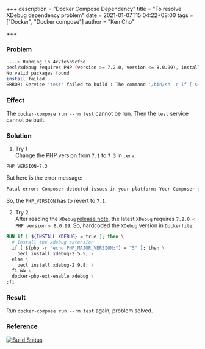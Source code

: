 +++
description = "Docker Compose Dependency"
title = "To resolve XDebug dependency problem"
date = 2021-01-07T15:04:22+08:00
tags = ["Docker", "Docker compose"]
author = "Ken Cho"

+++  
### Problem
```bash
 ---> Running in 4c7fe5b9cf5e
pecl/xdebug requires PHP (version >= 7.2.0, version <= 8.0.99), installed version is 7.1.30
No valid packages found
install failed
ERROR: Service 'test' failed to build : The command '/bin/sh -c if [ ${INSTALL_XDEBUG} = true ]; then   if [ $(php -r "echo PHP_MAJOR_VERSION;") = "5" ]; then     pecl install xdebug-2.5.5;   else     pecl install xdebug;   fi &&   docker-php-ext-enable xdebug ;fi' returned a non-zero code: 1
```

### Effect
The `docker-compose run --rm test` cannot be run. Then the `test` service cannot be built.

### Solution
1. Try 1   
Change the PHP version from `7.1` to `7.3` in `.env`:
```dotenv
PHP_VERSION=7.3
```
But here is the error message:
```bash
Fatal error: Composer detected issues in your platform: Your Composer dependencies require a PHP version ">= 7.3.0". You are running 7.1.30. in /var/www/vendor/composer/platform_check.php on line 24
```

So, the `PHP_VERSION` has to revert to `7.1`.  

2. Try 2  
After reading the `XDebug` [release note](https://pecl.php.net/package/xdebug), the latest `XDebug` requires `7.2.0 < PHP version < 8.0.99`.
So, hardcoded the `XDebug` version in `Dockerfile`:
```dockerfile
RUN if [ ${INSTALL_XDEBUG} = true ]; then \
  # Install the xdebug extension
  if [ $(php -r "echo PHP_MAJOR_VERSION;") = "5" ]; then \
    pecl install xdebug-2.5.5; \
  else \
    pecl install xdebug-2.9.8; \
  fi && \
  docker-php-ext-enable xdebug \
;fi
```

### Result
Run `docker-compose run --rm test` again, problem solved.


### Reference


[![Build Status](https://travis-ci.com/kencho51/gigathing.svg?branch=master)](https://travis-ci.com/kencho51/gigathing)

